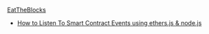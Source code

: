 [EatTheBlocks](https://www.youtube.com/@EatTheBlocks)

- [How to Listen To Smart Contract Events using ethers.js & node.js](https://www.youtube.com/watch?v=7GT_-jvSZIA)
